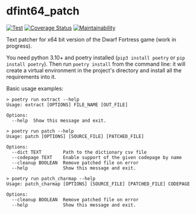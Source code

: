 # dfint64_patch

[![Test](https://github.com/dfint/dfint64_patch/actions/workflows/test.yml/badge.svg)](https://github.com/dfint/dfint64_patch/actions/workflows/test.yml)
[![Coverage Status](https://coveralls.io/repos/github/dfint/dfint64_patch/badge.svg)](https://coveralls.io/github/dfint/dfint64_patch)
[![Maintainability](https://api.codeclimate.com/v1/badges/a9408116a0faae2cb117/maintainability)](https://codeclimate.com/github/dfint/dfint64_patch/maintainability)

Text patcher for x64 bit version of the Dwarf Fortress game (work in progress).

You need python 3.10+ and poetry installed (`pip3 install poetry` or `pip install poetry`). Then run `poetry install` from the command line: it will create a virtual environment in the project's directory and install all the requirements into it.

Basic usage examples:

```commandline
> poetry run extract --help
Usage: extract [OPTIONS] FILE_NAME [OUT_FILE]

Options:
  --help  Show this message and exit.
```

```commandline
> poetry run patch --help
Usage: patch [OPTIONS] [SOURCE_FILE] [PATCHED_FILE]

Options:
  --dict TEXT        Path to the dictionary csv file
  --codepage TEXT    Enable support of the given codepage by name
  --cleanup BOOLEAN  Remove patched file on error
  --help             Show this message and exit.
```

```commandline
> poetry run patch_charmap --help
Usage: patch_charmap [OPTIONS] [SOURCE_FILE] [PATCHED_FILE] CODEPAGE

Options:
  --cleanup BOOLEAN  Remove patched file on error
  --help             Show this message and exit.
```
